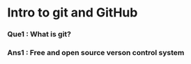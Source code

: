 # Intro to git and GitHub

### Que1  : What is git?
### Ans1  : Free and open source verson control system
